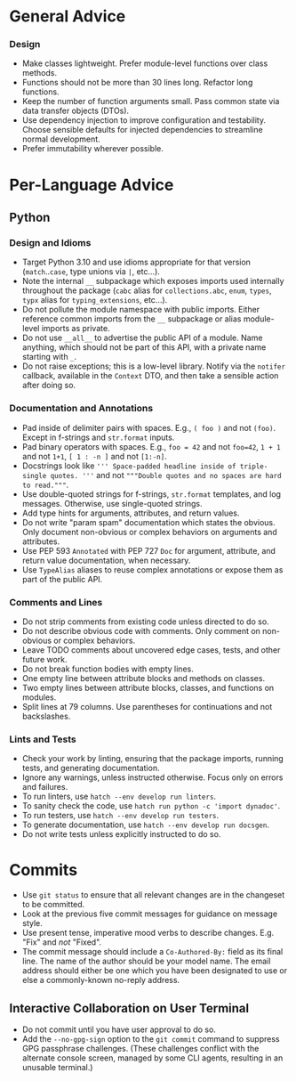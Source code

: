 # General Advice

### Design

- Make classes lightweight. Prefer module-level functions over class methods.
- Functions should not be more than 30 lines long. Refactor long functions.
- Keep the number of function arguments small. Pass common state via
  data transfer objects (DTOs).
- Use dependency injection to improve configuration and testability. Choose
  sensible defaults for injected dependencies to streamline normal development.
- Prefer immutability wherever possible.

# Per-Language Advice

## Python

### Design and Idioms

- Target Python 3.10 and use idioms appropriate for that version
  (`match`..`case`, type unions via `|`, etc...).
- Note the internal `__` subpackage which exposes imports used internally
  throughout the package (`cabc` alias for `collections.abc`, `enum`, `types`,
  `typx` alias for `typing_extensions`, etc...).
- Do not pollute the module namespace with public imports. Either reference
  common imports from the `__` subpackage or alias module-level imports as
  private.
- Do not use `__all__` to advertise the public API of a module. Name anything,
  which should not be part of this API, with a private name starting with `_`.
- Do not raise exceptions; this is a low-level library. Notify via the
  `notifer` callback, available in the `Context` DTO, and then take a sensible
  action after doing so.

### Documentation and Annotations

- Pad inside of delimiter pairs with spaces. E.g., `( foo )` and not `(foo)`.
  Except in f-strings and `str.format` inputs.
- Pad binary operators with spaces. E.g., `foo = 42` and not `foo=42`, `1 + 1`
  and not `1+1`, `[ 1 : -n ]` and not `[1:-n]`.
- Docstrings look like `''' Space-padded headline inside of triple-single
  quotes. '''` and not `"""Double quotes and no spaces are hard to read."""`.
- Use double-quoted strings for f-strings, `str.format` templates, and log
  messages. Otherwise, use single-quoted strings.
- Add type hints for arguments, attributes, and return values.
- Do not write "param spam" documentation which states the obvious. Only
  document non-obvious or complex behaviors on arguments and attributes.
- Use PEP 593 `Annotated` with PEP 727 `Doc` for argument, attribute, and
  return value documentation, when necessary.
- Use `TypeAlias` aliases to reuse complex annotations or expose them as part
  of the public API.

### Comments and Lines

- Do not strip comments from existing code unless directed to do so.
- Do not describe obvious code with comments. Only comment on non-obvious or
  complex behaviors.
- Leave TODO comments about uncovered edge cases, tests, and other future work.
- Do not break function bodies with empty lines.
- One empty line between attribute blocks and methods on classes.
- Two empty lines between attribute blocks, classes, and functions on modules.
- Split lines at 79 columns. Use parentheses for continuations and not
  backslashes.

### Lints and Tests

- Check your work by linting, ensuring that the package imports, running tests,
  and generating documentation.
- Ignore any warnings, unless instructed otherwise. Focus only on errors and
  failures.
- To run linters, use `hatch --env develop run linters`.
- To sanity check the code, use `hatch run python -c 'import dynadoc'`.
- To run testers, use `hatch --env develop run testers`.
- To generate documentation, use `hatch --env develop run docsgen`.
- Do not write tests unless explicitly instructed to do so.

# Commits

- Use `git status` to ensure that all relevant changes are in the changeset to
  be committed.
- Look at the previous five commit messages for guidance on message style.
- Use present tense, imperative mood verbs to describe changes. E.g. "Fix" and
  *not* "Fixed".
- The commit message should include a `Co-Authored-By:` field as its final
  line. The name of the author should be your model name. The email address
  should either be one which you have been designated to use or else a
  commonly-known no-reply address.

## Interactive Collaboration on User Terminal

- Do not commit until you have user approval to do so.
- Add the `--no-gpg-sign` option to the `git commit` command to suppress GPG
  passphrase challenges. (These challenges conflict with the alternate console
  screen, managed by some CLI agents, resulting in an unusable terminal.)
